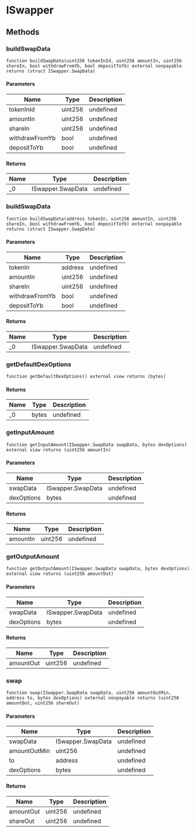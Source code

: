 # ISwapper









## Methods

### buildSwapData

```solidity
function buildSwapData(uint256 tokenInId, uint256 amountIn, uint256 shareIn, bool withdrawFromYb, bool depositToYb) external nonpayable returns (struct ISwapper.SwapData)
```





#### Parameters

| Name | Type | Description |
|---|---|---|
| tokenInId | uint256 | undefined |
| amountIn | uint256 | undefined |
| shareIn | uint256 | undefined |
| withdrawFromYb | bool | undefined |
| depositToYb | bool | undefined |

#### Returns

| Name | Type | Description |
|---|---|---|
| _0 | ISwapper.SwapData | undefined |

### buildSwapData

```solidity
function buildSwapData(address tokenIn, uint256 amountIn, uint256 shareIn, bool withdrawFromYb, bool depositToYb) external nonpayable returns (struct ISwapper.SwapData)
```





#### Parameters

| Name | Type | Description |
|---|---|---|
| tokenIn | address | undefined |
| amountIn | uint256 | undefined |
| shareIn | uint256 | undefined |
| withdrawFromYb | bool | undefined |
| depositToYb | bool | undefined |

#### Returns

| Name | Type | Description |
|---|---|---|
| _0 | ISwapper.SwapData | undefined |

### getDefaultDexOptions

```solidity
function getDefaultDexOptions() external view returns (bytes)
```






#### Returns

| Name | Type | Description |
|---|---|---|
| _0 | bytes | undefined |

### getInputAmount

```solidity
function getInputAmount(ISwapper.SwapData swapData, bytes dexOptions) external view returns (uint256 amountIn)
```





#### Parameters

| Name | Type | Description |
|---|---|---|
| swapData | ISwapper.SwapData | undefined |
| dexOptions | bytes | undefined |

#### Returns

| Name | Type | Description |
|---|---|---|
| amountIn | uint256 | undefined |

### getOutputAmount

```solidity
function getOutputAmount(ISwapper.SwapData swapData, bytes dexOptions) external view returns (uint256 amountOut)
```





#### Parameters

| Name | Type | Description |
|---|---|---|
| swapData | ISwapper.SwapData | undefined |
| dexOptions | bytes | undefined |

#### Returns

| Name | Type | Description |
|---|---|---|
| amountOut | uint256 | undefined |

### swap

```solidity
function swap(ISwapper.SwapData swapData, uint256 amountOutMin, address to, bytes dexOptions) external nonpayable returns (uint256 amountOut, uint256 shareOut)
```





#### Parameters

| Name | Type | Description |
|---|---|---|
| swapData | ISwapper.SwapData | undefined |
| amountOutMin | uint256 | undefined |
| to | address | undefined |
| dexOptions | bytes | undefined |

#### Returns

| Name | Type | Description |
|---|---|---|
| amountOut | uint256 | undefined |
| shareOut | uint256 | undefined |





